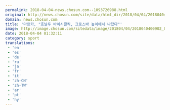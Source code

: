 ```yaml
---
permalink: 2018-04-04-news.chosun.com--1093726988.html
original: http://news.chosun.com/site/data/html_dir/2018/04/04/2018040400950.html
domain: news.chosun.com
title: '마르카, "호날두 바이시클킥, 크로스바 높이에서 나왔다"'
image: http://image.chosun.com/sitedata/image/201804/04/2018040400902_0.jpg
date: 2018-04-04 01:32:11
category: sport
translations: 
 - 'en'
 - 'es'
 - 'de'
 - 'ru'
 - 'ja'
 - 'fr'
 - 'it'
 - 'zh-CN'
 - 'zh-TW'
 - 'ar'
 - 'pt'
 - 'hy'
---
```


